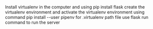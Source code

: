 Install virtualenv in the computer and using pip install flask
create the virtualenv environment and activate the virtualenv environment
using command pip install --user pipenv for .virtualenv path file
use flask run command to run the server
